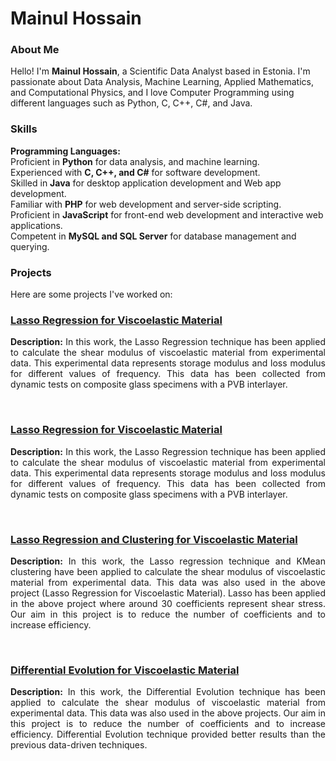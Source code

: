 <h1>Mainul Hossain</h1>

<h3>About Me</h3>
Hello! I'm <b>Mainul Hossain</b>, a Scientific Data Analyst based in Estonia. I'm passionate about Data Analysis, Machine Learning, Applied Mathematics, and Computational Physics, and I love Computer Programming using different languages such as Python, C, C++, C#, and Java.

<h3>Skills</h3>
<b>Programming Languages:</b> </br>
Proficient in <b>Python</b> for data analysis, and machine learning. </br>
Experienced with <b>C, C++, and C#</b> for software development. </br>
Skilled in <b>Java</b> for desktop application development and Web app development. </br>
Familiar with <b>PHP</b> for web development and server-side scripting. </br>
Proficient in <b>JavaScript</b> for front-end web development and interactive web applications. </br>
Competent in <b>MySQL and SQL Server</b> for database management and querying. </br>

<h3>Projects</h3>
Here are some projects I've worked on:

<h3><a href='https://github.com/mainulhub/Lasso_Viscoelastic/tree/main'> Lasso Regression for Viscoelastic Material </a></h3>
<p align='justify'><b>Description:</b> In this work, the Lasso Regression technique has been applied to calculate the shear modulus of viscoelastic material from experimental data. This experimental data represents storage modulus and loss modulus for different values of frequency. This data has been collected from dynamic tests on composite glass specimens with a PVB interlayer. </p><br/>

<h3><a href='https://github.com/mainulhub/Lasso_Viscoelastic/tree/main'> Lasso Regression for Viscoelastic Material </a></h3>
<p align='justify'><b>Description:</b> In this work, the Lasso Regression technique has been applied to calculate the shear modulus of viscoelastic material from experimental data. This experimental data represents storage modulus and loss modulus for different values of frequency. This data has been collected from dynamic tests on composite glass specimens with a PVB interlayer. </p><br/>

<h3><a href='https://github.com/mainulhub/Lasso_Cluster_Viscoelestic/tree/main'> Lasso Regression and Clustering for Viscoelastic Material </a></h3>
<p align='justify'><b>Description:</b> In this work, the Lasso regression technique and KMean clustering have been applied to calculate the shear modulus of viscoelastic material from experimental data. This data was also used in the above project (Lasso Regression for Viscoelastic Material). Lasso has been applied in the above project where around 30 coefficients represent shear stress. Our aim in this project is to reduce the number of coefficients and to increase efficiency.  </p><br/>

<h3><a href='https://github.com/mainulhub/Differential_Evolution_Viscoelastic/tree/main'> Differential Evolution for Viscoelastic Material </a></h3>
<p align='justify'><b>Description:</b> In this work, the Differential Evolution technique has been applied to calculate the shear modulus of viscoelastic material from experimental data. This data was also used in the above projects. Our aim in this project is to reduce the number of coefficients and to increase efficiency. Differential Evolution technique provided better results than the previous data-driven techniques. </p><br/>



